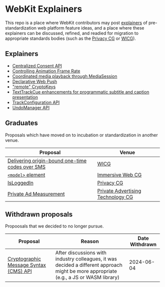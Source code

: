 # WebKit Explainers

This repo is a place where WebKit contributors may post [explainers](https://github.com/w3ctag/w3ctag.github.io/blob/master/explainers.md) of pre-standardization web platform feature ideas, and a place where these explainers can be discussed, refined, and readied for migration to appropriate standards bodies (such as the [Privacy CG](https://github.com/privacycg/) or [WICG](https://github.com/WICG)).

## Explainers

* [Centralized Consent API](CentralizedConsentAPI/)
* [Controlling Animation Frame Rate](animation-frame-rate/)
* [Coordinated media playback through MediaSession](MediaSessionCoordinator/)
* [Declarative Web Push](DeclarativeWebPush/)
* ["remote" CryptoKeys](remote-cryptokeys/)
* [TextTrackCue enhancements for programmatic subtitle and caption presentation](texttracks/)
* [TrackConfiguration API](TrackConfiguration/)
* [UndoManager API](UndoManager/)

## Graduates

Proposals which have moved on to incubation or standardization in another venue.

| Proposal | Venue |
| --------- | ----------- |
| [Delivering origin-bound one-time codes over SMS](https://github.com/wicg/sms-one-time-codes) | [WICG](https://github.com/WICG) |
| [`<model>` element](https://github.com/immersive-web/model-element) | [Immersive Web CG](https://www.w3.org/community/immersive-web/) |
| [IsLoggedIn](https://github.com/privacycg/is-logged-in) | [Privacy CG](https://github.com/privacycg) |
| [Private Ad Measurement](https://github.com/patcg-individual-drafts/private-ad-measurement) | [Private Advertising Technology CG](https://patcg.github.io/) |


## Withdrawn proposals

Propoosals that we decided to no longer pursue. 

| Proposal | Reason | Date Withdrawn |
| --------- | ----------- |----------| 
|[Cryptographic Message Syntax (CMS) API](https://github.com/WebKit/explainers/blob/main/cryptographic-message-syntax-API/README.md) | After discussions with industry colleagues, it was decided a different approach might be more appropriate (e.g., a JS or WASM library) | 2024-06-04 |
